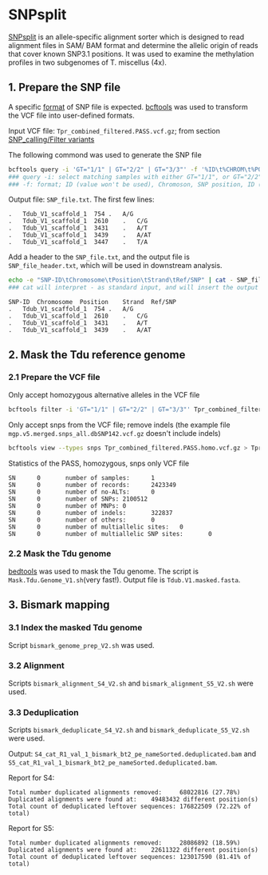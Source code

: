 # SNPsplit
[SNPsplit](https://github.com/FelixKrueger/SNPsplit) is an allele-specific alignment sorter which is designed to read alignment files in SAM/ BAM format and determine the allelic origin of reads that cover known SNP3.1 positions.
It was used to examine the methylation profiles in two subgenomes of T. miscellus (4x).
## 1. Prepare the SNP file
A specific [format](https://github.com/FelixKrueger/SNPsplit/blob/master/SNPsplit_User_Guide.md#3-storing-snp-positions) of SNP file is expected. [bcftools](https://samtools.github.io/bcftools/bcftools.html#query) was used to transform
the VCF file  into user-defined formats.

Input VCF file: `Tpr_combined_filtered.PASS.vcf.gz`; from section [SNP_calling/Filter variants](https://github.com/GatorShan/Tragopogon-Methylation-Project/tree/master/SNP_calling#4-filter-variants)

The following commond was used to generate the SNP file
```bash
bcftools query -i 'GT="1/1" | GT="2/2" | GT="3/3"' -f '%ID\t%CHROM\t%POS\t%ID\t%REF/%ALT\n' Tpr_combined_filtered.PASS.vcf.gz > SNP_file.txt
### query -i: select matching samples with either GT="1/1", or GT="2/2", or GT="3/3"; GT represents genotype
### -f: format; ID (value won't be used), Chromoson, SNP position, ID (value won't be used), reference sequence/alternate sequence
```

Output file: `SNP_file.txt`. The first few lines:
```
.	Tdub_V1_scaffold_1	754	.	A/G
.	Tdub_V1_scaffold_1	2610	.	C/G
.	Tdub_V1_scaffold_1	3431	.	A/T
.	Tdub_V1_scaffold_1	3439	.	A/AT
.	Tdub_V1_scaffold_1	3447	.	T/A
```

Add a header to the `SNP_file.txt`, and the output file is `SNP_file_header.txt`, which will be used in downstream analysis.
```bash
echo -e "SNP-ID\tChromosome\tPosition\tStrand\tRef/SNP" | cat - SNP_file.txt > SNP_file_header.txt
### cat will interpret - as standard input, and will insert the output of echo before adding on the contents of SNP_file.txt
```
```
SNP-ID	Chromosome	Position	Strand	Ref/SNP
.	Tdub_V1_scaffold_1	754	.	A/G
.	Tdub_V1_scaffold_1	2610	.	C/G
.	Tdub_V1_scaffold_1	3431	.	A/T
.	Tdub_V1_scaffold_1	3439	.	A/AT
```

## 2. Mask the Tdu reference genome
### 2.1 Prepare the VCF file
Only accept homozygous alternative alleles in the VCF file
```bash
bcftools filter -i 'GT="1/1" | GT="2/2" | GT="3/3"' Tpr_combined_filtered.PASS.vcf.gz > Tpr_combined_filtered.PASS.homo.vcf.gz
```
Only accept snps from the VCF file; remove indels (the example file `mgp.v5.merged.snps_all.dbSNP142.vcf.gz` doesn't include indels)
```bash
bcftools view --types snps Tpr_combined_filtered.PASS.homo.vcf.gz > Tpr_combined_filtered.PASS.homo.snps.vcf.gz
```
Statistics of the PASS, homozygous, snps only VCF file
```
SN      0       number of samples:      1
SN      0       number of records:      2423349
SN      0       number of no-ALTs:      0
SN      0       number of SNPs: 2100512
SN      0       number of MNPs: 0
SN      0       number of indels:       322837
SN      0       number of others:       0
SN      0       number of multiallelic sites:   0
SN      0       number of multiallelic SNP sites:       0
```
### 2.2 Mask the Tdu genome
[bedtools](https://bedtools.readthedocs.io/en/latest/content/tools/maskfasta.html) was used to mask the Tdu genome. The script is `Mask.Tdu.Genome_V1.sh`(very fast!).
Output file is `Tdub.V1.masked.fasta`.

## 3. Bismark mapping
### 3.1 Index the masked Tdu genome
Script `bismark_genome_prep_V2.sh` was used.
### 3.2 Alignment
Scripts `bismark_alignment_S4_V2.sh` and `bismark_alignment_S5_V2.sh` were used.
### 3.3 Deduplication
Scripts `bismark_deduplicate_S4_V2.sh` and `bismark_deduplicate_S5_V2.sh` were used.

Output: `S4_cat_R1_val_1_bismark_bt2_pe_nameSorted.deduplicated.bam` and `S5_cat_R1_val_1_bismark_bt2_pe_nameSorted.deduplicated.bam`.


Report for S4:
```
Total number duplicated alignments removed:     68022816 (27.78%)
Duplicated alignments were found at:    49483432 different position(s)
Total count of deduplicated leftover sequences: 176822509 (72.22% of total)
```


Report for S5:
```
Total number duplicated alignments removed:     28086892 (18.59%)
Duplicated alignments were found at:    22611322 different position(s)
Total count of deduplicated leftover sequences: 123017590 (81.41% of total)
```
